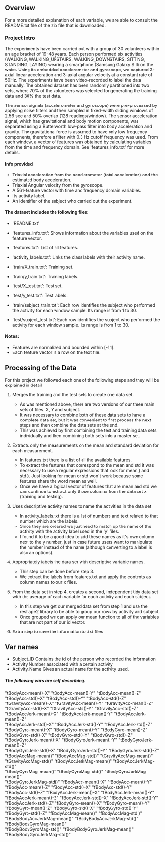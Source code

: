 ## Overview
For a more detailed explanation of each variable, we are able to consult the README.txt file of the zip file that is downloaded.

### Project Intro
The experiments have been carried out with a group of 30 volunteers within an age bracket of 19-48 years. Each person performed six activities (WALKING, WALKING_UPSTAIRS, WALKING_DOWNSTAIRS, SITTING, STANDING, LAYING) wearing a smartphone (Samsung Galaxy S II) on the waist. Using its embedded accelerometer and gyroscope, we captured 3-axial linear acceleration and 3-axial angular velocity at a constant rate of 50Hz. The experiments have been video-recorded to label the data manually. The obtained dataset has been randomly partitioned into two sets, where 70% of the volunteers was selected for generating the training data and 30% the test data. 

The sensor signals (accelerometer and gyroscope) were pre-processed by applying noise filters and then sampled in fixed-width sliding windows of 2.56 sec and 50% overlap (128 readings/window). The sensor acceleration signal, which has gravitational and body motion components, was separated using a Butterworth low-pass filter into body acceleration and gravity. The gravitational force is assumed to have only low frequency components, therefore a filter with 0.3 Hz cutoff frequency was used. From each window, a vector of features was obtained by calculating variables from the time and frequency domain. See 'features_info.txt' for more details. 

#### Info provided
- Triaxial acceleration from the accelerometer (total acceleration) and the estimated body acceleration.
- Triaxial Angular velocity from the gyroscope. 
- A 561-feature vector with time and frequency domain variables. 
- Its activity label. 
- An identifier of the subject who carried out the experiment.

#### The dataset includes the following files:

- 'README.txt'

- 'features_info.txt': Shows information about the variables used on the feature vector.

- 'features.txt': List of all features.

- 'activity_labels.txt': Links the class labels with their activity name.

- 'train/X_train.txt': Training set.

- 'train/y_train.txt': Training labels.

- 'test/X_test.txt': Test set.

- 'test/y_test.txt': Test labels.

- 'train/subject_train.txt': Each row identifies the subject who performed the activity for each window sample. Its range is from 1 to 30. 

- 'test/subject_test.txt': Each row identifies the subject who performed the activity for each window sample. Its range is from 1 to 30. 

#### Notes: 
- Features are normalized and bounded within [-1,1].
- Each feature vector is a row on the text file.


## Processing of the Data
For this project we followed each one of the following steps and they will be explained in detail

1. Merges the training and the test sets to create one data set.
    - As was mentioned above, there are two versions of our three main sets of files. X, Y and subject. 
    - It was necessary to combine both of these data sets to have a complete data set, but it was convenient to first process the next steps and then combine the data sets at the end. 
    - This was achieved by first combining the test and training data sets individually and then combining both sets into a master set.
2. Extracts only the measurements on the mean and standard deviation for each measurement.
    - In features.txt there is a list of all the available features.
    - To extract the features that correspond to the mean and std it was necessary to use a regular expressions that look for mean() and std(). Just looking for mean or std won't work because some features share the word mean as well.
    - Once we have a logical vector of features that are mean and std we can continue to extract only those columns from the data set x (training and testing).
3. Uses descriptive activity names to name the activities in the data set
   - In activity_labels.txt there is a list of numbers and text related to that number which are the labels. 
   - Since they are ordered we just need to match up the name of the activity with the activity label used in the 'y' files. 
   - I found it to be a good idea to add these names as it's own column next to the y number, just in case future users want to manipulate the number instead of the name (although converting to a label is also an options).
4. Appropriately labels the data set with descriptive variable names.
    - This step can be done before step 3.
    - We extract the labels from features.txt and apply the contents as column names to our x files.
5. From the data set in step 4, creates a second, independent tidy data set with the average of each variable for each activity and each subject.
    - In this step we get our merged data set from step 1 and use the reshape2 library to be able to group our rows by activity and subject.
    - Once grouped we can apply our mean function to all of the variables that are not part of our id vector. 
        
6. Extra step to save the information to .txt files

## Var names
- Subject_ID Contains the id of the person who recorded the information
- Activity Number associated with a certain activity
- Activity_Name Gives an actual name for the activity used.

##### The following vars are self describing. 
"tBodyAcc-mean()-X"           "tBodyAcc-mean()-Y"           "tBodyAcc-mean()-Z"          
"tBodyAcc-std()-X"            "tBodyAcc-std()-Y"            "tBodyAcc-std()-Z"           
"tGravityAcc-mean()-X"        "tGravityAcc-mean()-Y"        "tGravityAcc-mean()-Z"       
"tGravityAcc-std()-X"         "tGravityAcc-std()-Y"         "tGravityAcc-std()-Z"        
"tBodyAccJerk-mean()-X"       "tBodyAccJerk-mean()-Y"       "tBodyAccJerk-mean()-Z"      
"tBodyAccJerk-std()-X"        "tBodyAccJerk-std()-Y"        "tBodyAccJerk-std()-Z"       
"tBodyGyro-mean()-X"          "tBodyGyro-mean()-Y"          "tBodyGyro-mean()-Z"         
"tBodyGyro-std()-X"           "tBodyGyro-std()-Y"           "tBodyGyro-std()-Z"          
"tBodyGyroJerk-mean()-X"      "tBodyGyroJerk-mean()-Y"      "tBodyGyroJerk-mean()-Z"     
"tBodyGyroJerk-std()-X"       "tBodyGyroJerk-std()-Y"       "tBodyGyroJerk-std()-Z"      
"tBodyAccMag-mean()"          "tBodyAccMag-std()"           "tGravityAccMag-mean()"      
"tGravityAccMag-std()"        "tBodyAccJerkMag-mean()"      "tBodyAccJerkMag-std()"      
"tBodyGyroMag-mean()"         "tBodyGyroMag-std()"          "tBodyGyroJerkMag-mean()"    
"tBodyGyroJerkMag-std()"      "fBodyAcc-mean()-X"           "fBodyAcc-mean()-Y"          
"fBodyAcc-mean()-Z"           "fBodyAcc-std()-X"            "fBodyAcc-std()-Y"           
"fBodyAcc-std()-Z"            "fBodyAccJerk-mean()-X"       "fBodyAccJerk-mean()-Y"      
"fBodyAccJerk-mean()-Z"       "fBodyAccJerk-std()-X"        "fBodyAccJerk-std()-Y"       
"fBodyAccJerk-std()-Z"        "fBodyGyro-mean()-X"          "fBodyGyro-mean()-Y"         
"fBodyGyro-mean()-Z"          "fBodyGyro-std()-X"           "fBodyGyro-std()-Y"          
"fBodyGyro-std()-Z"           "fBodyAccMag-mean()"          "fBodyAccMag-std()"          
"fBodyBodyAccJerkMag-mean()"  "fBodyBodyAccJerkMag-std()"   "fBodyBodyGyroMag-mean()"    
"fBodyBodyGyroMag-std()"      "fBodyBodyGyroJerkMag-mean()" "fBodyBodyGyroJerkMag-std()" 

